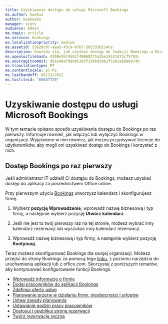 ```yaml
---
title: Uzyskiwanie dostępu do usługi Microsoft Bookings
ms.author: kwekua
author: kwekuako
manager: scotv
audience: Admin
ms.topic: article
ms.service: bookings
ms.localizationpriority: medium
ms.assetid: 5382dc07-aaa5-45c9-8767-502333b214ce
description: Dowiedz się, jak uzyskać dostęp do funkcji Bookings w Microsoft 365.
ms.openlocfilehash: 4100e5b74561f49868271a2be15521d73c75f92c
ms.sourcegitcommit: db1e48af88995193f15bbd5962f5101a6088074b
ms.translationtype: MT
ms.contentlocale: pl-PL
ms.lasthandoff: 05/23/2022
ms.locfileid: "65637720"
---
```

# <a name="get-access-to-microsoft-bookings"></a>Uzyskiwanie dostępu do usługi Microsoft Bookings

W tym temacie opisano sposób uzyskiwania dostępu do Bookings po raz pierwszy. Informuje również, jak włączyć lub wyłączyć Bookings w organizacji. Wyjaśniono w nim również, jak można przypisywać licencje do użytkowników, aby mogli oni uzyskiwać dostęp do Bookings i korzystać z nich.

## <a name="access-bookings-for-the-first-time"></a>Dostęp Bookings po raz pierwszy

Jeśli administrator IT udzielił Ci dostępu do Bookings, możesz uzyskać dostęp do aplikacji za pośrednictwem Office online.

Przy pierwszym użyciu [Bookings](https://outlook.office.com/bookings/onboarding) utworzysz kalendarz i skonfigurujesz firmę.

1. Wybierz **pozycję Wprowadzenie**, wprowadź nazwę biznesową i typ firmy, a następnie wybierz pozycję **Utwórz kalendarz**.

1. Jeśli nie jest to twój pierwszy raz na tej stronie, możesz wybrać inny kalendarz rezerwacji lub wyszukać inny kalendarz rezerwacji.

1. Wprowadź nazwę biznesową i typ firmy, a następnie wybierz pozycję **Kontynuuj**.

Teraz możesz skonfigurować Bookings dla swojej organizacji. Możesz przejść do strony Bookings za pomocą tego [linku](https://outlook.office.com/bookings/onboarding), z poziomu narzędzia do uruchamiania aplikacji lub z office.com. Skorzystaj z poniższych tematów, aby kontynuować konfigurowanie funkcji Bookings.

- [Wprowadź informacje o firmie](enter-business-information.md)
- [Dodaj pracowników do aplikacji Bookings](add-staff.md)
- [Zdefiniuj oferty usług](define-service-offerings.md)
- [Planowanie przerw w działaniu firmy, nieobecności i urlopów](schedule-closures-time-off-vacation.md)
- [Ustaw zasady planowania](set-scheduling-policies.md)
- [Ustawianie godzin pracy pracowników](employee-hours.md)
- [Dostosuj i opublikuj stronę rezerwacji](customize-booking-page.md)
- [Twórz rezerwację ręczną](create-a-manual-booking.md)